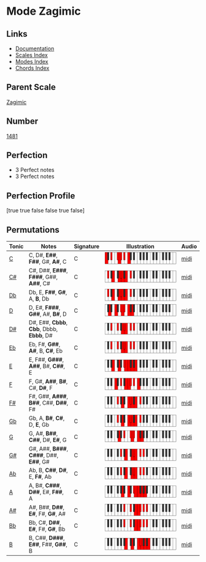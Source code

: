 # Mode Zagimic

## Links

- [Documentation](index.md)
- [Scales Index](Scales.md)
- [Modes Index](Modes.md)
- [Chords Index](Chords.md)

## Parent Scale

[Zagimic](ScaleZagimic.md)

## Number

[1481](https://ianring.com/musictheory/scales/1481)

## Perfection

- 3 Perfect notes
- 3 Perfect notes

## Perfection Profile

[true true false false true false]

## Permutations

| Tonic | Notes | Signature | Illustration | Audio |
|-------|-------|-----------|--------------|-------|
| [C](ModeCNaturalZagimic.md) | C, D#, **E##**, **F##**, G#, **A#**, C | C | ![CNaturalZagimic](ModeCNaturalZagimic.png) | [midi](https://github.com/edipermadi/music/blob/main/docs/ModeCNaturalZagimic.mid?raw=true) |
| [C#](ModeCSharpZagimic.md) | C#, D##, **E###**, **F###**, G##, **A##**, C# | C | ![CSharpZagimic](ModeCSharpZagimic.png) | [midi](https://github.com/edipermadi/music/blob/main/docs/ModeCSharpZagimic.mid?raw=true) |
| [Db](ModeDFlatZagimic.md) | Db, E, **F##**, **G#**, A, **B**, Db | C | ![DFlatZagimic](ModeDFlatZagimic.png) | [midi](https://github.com/edipermadi/music/blob/main/docs/ModeDFlatZagimic.mid?raw=true) |
| [D](ModeDNaturalZagimic.md) | D, E#, **F###**, **G##**, A#, **B#**, D | C | ![DNaturalZagimic](ModeDNaturalZagimic.png) | [midi](https://github.com/edipermadi/music/blob/main/docs/ModeDNaturalZagimic.mid?raw=true) |
| [D#](ModeDSharpZagimic.md) | D#, E##, **Cbbb**, **Cbb**, Dbbb, **Ebbb**, D# | C | ![DSharpZagimic](ModeDSharpZagimic.png) | [midi](https://github.com/edipermadi/music/blob/main/docs/ModeDSharpZagimic.mid?raw=true) |
| [Eb](ModeEFlatZagimic.md) | Eb, F#, **G##**, **A#**, B, **C#**, Eb | C | ![EFlatZagimic](ModeEFlatZagimic.png) | [midi](https://github.com/edipermadi/music/blob/main/docs/ModeEFlatZagimic.mid?raw=true) |
| [E](ModeENaturalZagimic.md) | E, F##, **G###**, **A##**, B#, **C##**, E | C | ![ENaturalZagimic](ModeENaturalZagimic.png) | [midi](https://github.com/edipermadi/music/blob/main/docs/ModeENaturalZagimic.mid?raw=true) |
| [F](ModeFNaturalZagimic.md) | F, G#, **A##**, **B#**, C#, **D#**, F | C | ![FNaturalZagimic](ModeFNaturalZagimic.png) | [midi](https://github.com/edipermadi/music/blob/main/docs/ModeFNaturalZagimic.mid?raw=true) |
| [F#](ModeFSharpZagimic.md) | F#, G##, **A###**, **B##**, C##, **D##**, F# | C | ![FSharpZagimic](ModeFSharpZagimic.png) | [midi](https://github.com/edipermadi/music/blob/main/docs/ModeFSharpZagimic.mid?raw=true) |
| [Gb](ModeGFlatZagimic.md) | Gb, A, **B#**, **C#**, D, **E**, Gb | C | ![GFlatZagimic](ModeGFlatZagimic.png) | [midi](https://github.com/edipermadi/music/blob/main/docs/ModeGFlatZagimic.mid?raw=true) |
| [G](ModeGNaturalZagimic.md) | G, A#, **B##**, **C##**, D#, **E#**, G | C | ![GNaturalZagimic](ModeGNaturalZagimic.png) | [midi](https://github.com/edipermadi/music/blob/main/docs/ModeGNaturalZagimic.mid?raw=true) |
| [G#](ModeGSharpZagimic.md) | G#, A##, **B###**, **C###**, D##, **E##**, G# | C | ![GSharpZagimic](ModeGSharpZagimic.png) | [midi](https://github.com/edipermadi/music/blob/main/docs/ModeGSharpZagimic.mid?raw=true) |
| [Ab](ModeAFlatZagimic.md) | Ab, B, **C##**, **D#**, E, **F#**, Ab | C | ![AFlatZagimic](ModeAFlatZagimic.png) | [midi](https://github.com/edipermadi/music/blob/main/docs/ModeAFlatZagimic.mid?raw=true) |
| [A](ModeANaturalZagimic.md) | A, B#, **C###**, **D##**, E#, **F##**, A | C | ![ANaturalZagimic](ModeANaturalZagimic.png) | [midi](https://github.com/edipermadi/music/blob/main/docs/ModeANaturalZagimic.mid?raw=true) |
| [A#](ModeASharpZagimic.md) | A#, B##, **D##**, **E#**, F#, **G#**, A# | C | ![ASharpZagimic](ModeASharpZagimic.png) | [midi](https://github.com/edipermadi/music/blob/main/docs/ModeASharpZagimic.mid?raw=true) |
| [Bb](ModeBFlatZagimic.md) | Bb, C#, **D##**, **E#**, F#, **G#**, Bb | C | ![BFlatZagimic](ModeBFlatZagimic.png) | [midi](https://github.com/edipermadi/music/blob/main/docs/ModeBFlatZagimic.mid?raw=true) |
| [B](ModeBNaturalZagimic.md) | B, C##, **D###**, **E##**, F##, **G##**, B | C | ![BNaturalZagimic](ModeBNaturalZagimic.png) | [midi](https://github.com/edipermadi/music/blob/main/docs/ModeBNaturalZagimic.mid?raw=true) |
